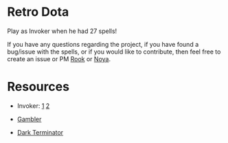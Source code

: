 # Retro Dota
Play as Invoker when he had 27 spells!

If you have any questions regarding the project, if you have found a bug/issue with the spells, or if you would like to contribute, then feel free to create an issue or PM [Rook](https://github.com/Rookdota) or [Noya](https://github.com/MNoya).

Resources
=========

- Invoker: [1](http://imgur.com/dUeY3) [2](https://www.youtube.com/watch?v=l3tminWOrRk)

- [Gambler](http://i.imgur.com/o9MRBAN.jpg)

- [Dark Terminator](http://i.imgur.com/b0DqdbH.jpg)